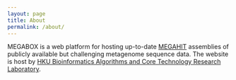 ```yaml
---
layout: page
title: About
permalink: /about/
---
```


MEGABOX is a web platform for hosting up-to-date [MEGAHIT][MEGAHIT] assemblies of publicly available but challenging metagenome sequence data. The website is host by [HKU Bioinformatics Algorithms and Core Technology Research Laboratory][BAL].

[MEGAHIT]: https://github.com/voutcn/megahit
[BAL]: http://www.bal.hku.hk
